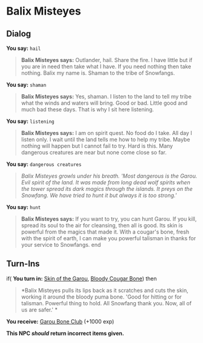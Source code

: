 # Balix Misteyes
## Dialog

**You say:** `hail`



>**Balix Misteyes says:** Outlander, hail. Share the fire. I have little but if you are in need then take what I have. If you need nothing then take nothing. Balix my name is. Shaman to the tribe of Snowfangs.

**You say:** `shaman`



>**Balix Misteyes says:** Yes, shaman. I listen to the land to tell my tribe what the winds and waters will bring. Good or bad. Little good and much bad these days. That is why I sit here listening.

**You say:** `listening`



>**Balix Misteyes says:** I am on spirit quest. No food do I take. All day I listen only. I wait until the land tells me how to help my tribe. Maybe nothing will happen but I cannot fail to try. Hard is this. Many dangerous creatures are near but none come close so far.

**You say:** `dangerous creatures`



>*Balix Misteyes growls under his breath. 'Most dangerous is the Garou. Evil spirit of the land. It was made from long dead wolf spirits when the tower spread its dark magics through the islands. It preys on the Snowfang. We have tried to hunt it but always it is too strong.'*

**You say:** `hunt`



>**Balix Misteyes says:** If you want to try, you can hunt Garou. If you kill, spread its soul to the air for cleansing, then all is good. Its skin is powerful from the magics that made it. With a cougar's bone, fresh with the spirit of earth, I can make you powerful talisman in thanks for your service to Snowfangs.
end

## Turn-Ins





if( **You turn in:** [Skin of the Garou](/item/30055), [Bloody Cougar Bone](/item/30032)) then


>*Balix Misteyes pulls its lips back as it scratches and cuts the skin, working it around the bloody puma bone. 'Good for hitting or for talisman. Powerful thing to hold. All Snowfang thank you. Now, all of us are safer.' *


 **You receive:**  [Garou Bone Club](/item/30056) (+1000 exp)

**This NPC *should* return incorrect items given.**
